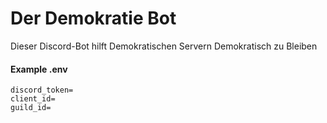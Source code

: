 # Der Demokratie Bot

Dieser Discord-Bot hilft Demokratischen Servern Demokratisch zu Bleiben

#### Example .env

```env
discord_token=
client_id=
guild_id=

```
